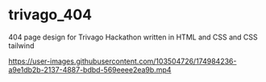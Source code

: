 # trivago_404
404 page design for Trivago Hackathon written in HTML and CSS and CSS tailwind


https://user-images.githubusercontent.com/103504726/174984236-a9e1db2b-2137-4887-bdbd-569eeee2ea9b.mp4

